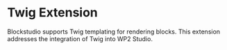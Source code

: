 # Twig Extension

Blockstudio supports Twig templating for rendering blocks. This extension addresses the integration of Twig into WP2 Studio.
